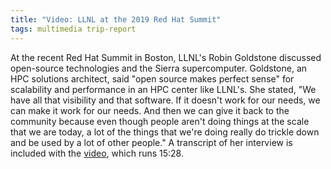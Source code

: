 ```yaml
---
title: "Video: LLNL at the 2019 Red Hat Summit"
tags: multimedia trip-report
---
```


At the recent Red Hat Summit in Boston, LLNL's Robin Goldstone discussed open-source technologies and the Sierra supercomputer. Goldstone, an HPC solutions architect, said "open source makes perfect sense" for scalability and performance in an HPC center like LLNL's. She stated, "We have all that visibility and that software. If it doesn't work for our needs, we can make it work for our needs. And then we can give it back to the community because even though people aren't doing things at the scale that we are today, a lot of the things that we're doing really do trickle down and be used by a lot of other people." A transcript of her interview is included with the [video](https://video.cube365.net/c/914449), which runs 15:28.

